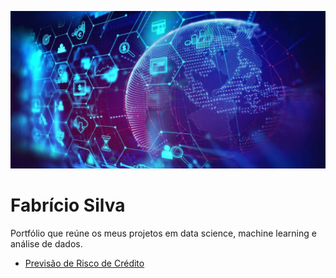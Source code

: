 ![Screenshot](data-science-1280x640.jpg)



# Fabrício Silva
Portfólio que reúne os meus projetos em data science, machine learning e análise de dados.


-  [Previsão de Risco de Crédito](https://github.com/Orion-Hunter/risco-de-credito-com-naive-bayes)
